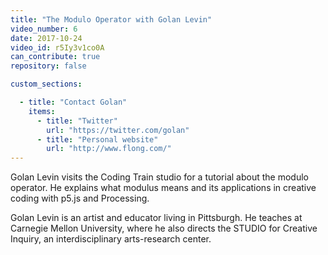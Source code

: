 ```yaml
---
title: "The Modulo Operator with Golan Levin"
video_number: 6
date: 2017-10-24
video_id: r5Iy3v1co0A
can_contribute: true
repository: false

custom_sections:

  - title: "Contact Golan"
    items:
      - title: "Twitter"
        url: "https://twitter.com/golan"
      - title: "Personal website"
        url: "http://www.flong.com/"
---
```


Golan Levin visits the Coding Train studio for a tutorial about the modulo operator. He explains what modulus means and its applications in creative coding with p5.js and Processing.

Golan Levin is an artist and educator living in Pittsburgh. He teaches at Carnegie Mellon University, where he also directs the STUDIO for Creative Inquiry, an interdisciplinary arts-research center.
